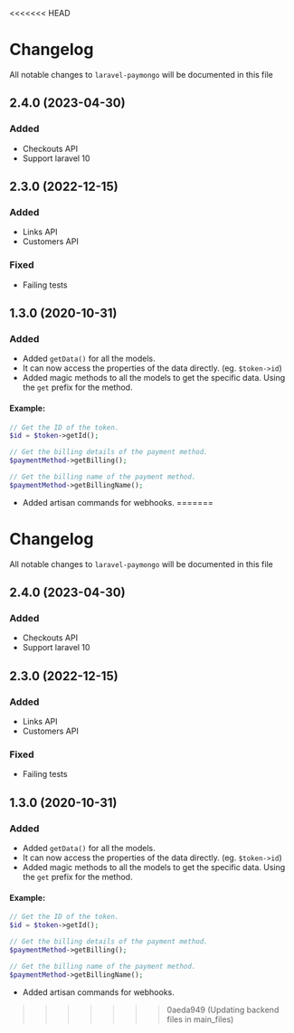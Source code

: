 <<<<<<< HEAD
# Changelog

All notable changes to `laravel-paymongo` will be documented in this file

## 2.4.0 (2023-04-30)

### Added
- Checkouts API
- Support laravel 10

## 2.3.0 (2022-12-15)

### Added
- Links API
- Customers API

### Fixed
- Failing tests

## 1.3.0 (2020-10-31)

### Added

-   Added `getData()` for all the models.
-   It can now access the properties of the data directly. (eg. `$token->id`)
-   Added magic methods to all the models to get the specific data. Using the `get` prefix for the method.

#### Example:

```php
// Get the ID of the token.
$id = $token->getId();

// Get the billing details of the payment method.
$paymentMethod->getBilling();

// Get the billing name of the payment method.
$paymentMethod->getBillingName();
```

-   Added artisan commands for webhooks.
=======
# Changelog

All notable changes to `laravel-paymongo` will be documented in this file

## 2.4.0 (2023-04-30)

### Added
- Checkouts API
- Support laravel 10

## 2.3.0 (2022-12-15)

### Added
- Links API
- Customers API

### Fixed
- Failing tests

## 1.3.0 (2020-10-31)

### Added

-   Added `getData()` for all the models.
-   It can now access the properties of the data directly. (eg. `$token->id`)
-   Added magic methods to all the models to get the specific data. Using the `get` prefix for the method.

#### Example:

```php
// Get the ID of the token.
$id = $token->getId();

// Get the billing details of the payment method.
$paymentMethod->getBilling();

// Get the billing name of the payment method.
$paymentMethod->getBillingName();
```

-   Added artisan commands for webhooks.
>>>>>>> 0aeda949 (Updating backend files in main_files)
